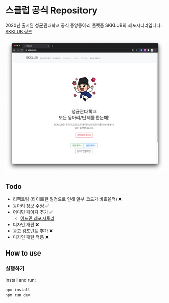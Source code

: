 # 스클럽 공식 Repository

2020년 출시된 성균관대학교 공식 중앙동아리 플랫폼 SKKLUB의 레포시터리입니다.
[SKKLUB 링크](https://www.skklub.com/)

![Image of SKKLUB](https://github.com/SKKU-TSC/skklub_v2/blob/master/public/skklub_screenshot.png)

## Todo

- 리팩토링 (타이트한 일정으로 인해 일부 코드가 비효율적) ❌
- 동아리 정보 수정 ✅
- 어디민 페이지 추가 ✅
  - [어드민 레포시토리](https://github.com/SKKU-TSC/skklub-admin-v1)
- 디자인 개편 ❌
- 광고 컴포넌트 추가 ❌
- 디자인 패턴 적용 ❌

## How to use

### 실행하기

Install and run:

```bash
npm install
npm run dev
```

